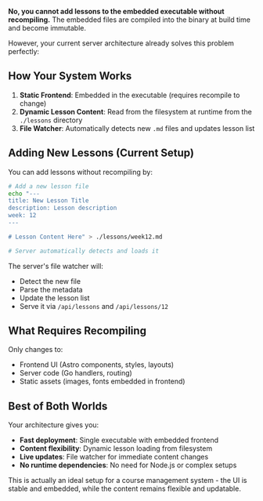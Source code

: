 **No, you cannot add lessons to the embedded executable without recompiling.** The embedded files are compiled into the binary at build time and become immutable.

However, your current server architecture already solves this problem perfectly:

## How Your System Works

1. **Static Frontend**: Embedded in the executable (requires recompile to change)
2. **Dynamic Lesson Content**: Read from the filesystem at runtime from the `./lessons` directory
3. **File Watcher**: Automatically detects new `.md` files and updates lesson list

## Adding New Lessons (Current Setup)

You can add lessons without recompiling by:

```bash
# Add a new lesson file
echo "---
title: New Lesson Title  
description: Lesson description
week: 12
---

# Lesson Content Here" > ./lessons/week12.md

# Server automatically detects and loads it
```

The server's file watcher will:
- Detect the new file
- Parse the metadata
- Update the lesson list
- Serve it via `/api/lessons` and `/api/lessons/12`

## What Requires Recompiling

Only changes to:
- Frontend UI (Astro components, styles, layouts)
- Server code (Go handlers, routing)
- Static assets (images, fonts embedded in frontend)

## Best of Both Worlds

Your architecture gives you:
- **Fast deployment**: Single executable with embedded frontend
- **Content flexibility**: Dynamic lesson loading from filesystem
- **Live updates**: File watcher for immediate content changes
- **No runtime dependencies**: No need for Node.js or complex setups

This is actually an ideal setup for a course management system - the UI is stable and embedded, while the content remains flexible and updatable.
